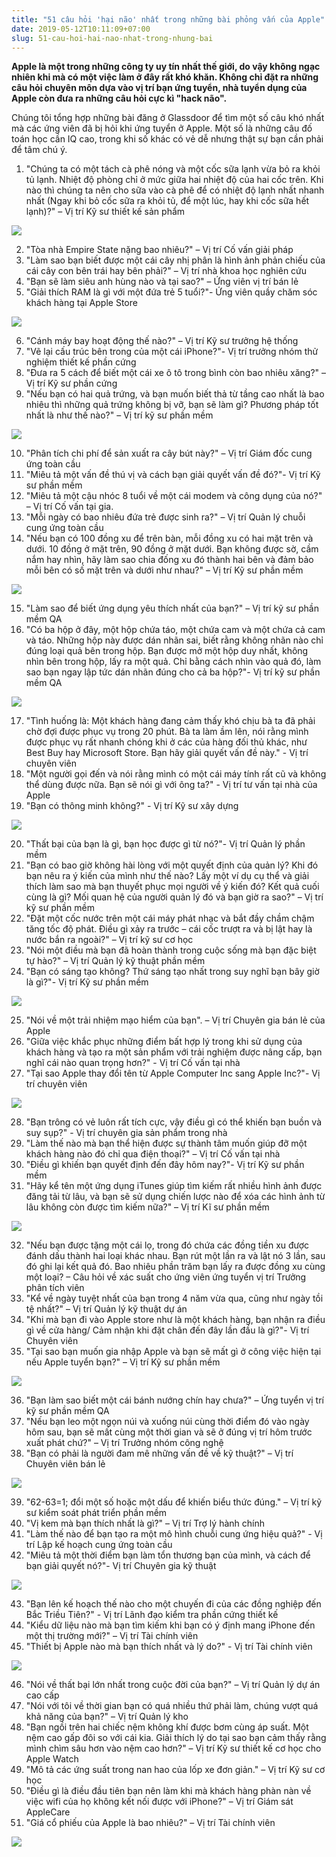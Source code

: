 ```yaml
---
title: "51 câu hỏi 'hại não' nhất trong những bài phỏng vấn của Apple"
date: 2019-05-12T10:11:09+07:00
slug: 51-cau-hoi-hai-nao-nhat-trong-nhung-bai
---
```



**Apple là một trong những công ty uy tín nhất thế giới, do vậy không ngạc nhiên khi mà có một việc làm ở đây rất khó khăn. Không chỉ đặt ra những câu hỏi chuyên môn dựa vào vị trí bạn ứng tuyển, nhà tuyển dụng của Apple còn đưa ra những câu hỏi cực kì "hack não".**

Chúng tôi tổng hợp những bài đăng ở Glassdoor để tìm một số câu khó nhất mà các ứng viên đã bị hỏi khi ứng tuyển ở Apple. Một số là những câu đố toán học cần IQ cao, trong khi số khác có vẻ dễ nhưng thật sự bạn cần phải để tâm chú ý.
1. "Chúng ta có một tách cà phê nóng và một cốc sữa lạnh vừa bỏ ra khỏi tủ lạnh. Nhiệt độ phòng chỉ ở mức giữa hai nhiệt độ của hai cốc trên. Khi nào thì chúng ta nên cho sữa vào cà phê để có nhiệt độ lạnh nhất nhanh nhất (Ngay khi bỏ cốc sữa ra khỏi tủ, để một lúc, hay khi cốc sữa hết lạnh)?" – Vị trí Kỹ sư thiết kế sản phẩm

![](https://3.bp.blogspot.com/-C6As2UDExh4/XNJP136IxRI/AAAAAAAAKfU/HunBNLDkHYIaqjly_tAm7USQg_CYU812ACEwYBhgL/s1600/29.jpg)

2. "Tòa nhà Empire State nặng bao nhiêu?" – Vị trí Cố vấn giải pháp
3. "Làm sao bạn biết được một cái cây nhị phân là hình ảnh phản chiếu của cái cây con bên trái hay bên phải?" – Vị trí nhà khoa học nghiên cứu
4. "Bạn sẽ làm siêu anh hùng nào và tại sao?" – Ứng viên vị trí bán lẻ
5. "Giải thích RAM là gì với một đứa trẻ 5 tuổi?"- Ứng viên quầy chăm sóc khách hàng tại Apple Store

![](https://2.bp.blogspot.com/-EvtEb57R7gg/XNJP2iPy6DI/AAAAAAAAKfQ/-cgbDqLNz8k7oOk-rS538O5PvZGSrDq0QCEwYBhgL/s1600/30.jpg)

6. "Cánh máy bay hoạt động thế nào?" – Vị trí Kỹ sư trưởng hệ thống
7. "Vẽ lại cấu trúc bên trong của một cái iPhone?"- Vị trí trưởng nhóm thử nghiệm thiết kế phần cứng
8. "Đưa ra 5 cách để biết một cái xe ô tô trong bình còn bao nhiêu xăng?" – Vị trí Kỹ sư phần cứng
9. "Nếu bạn có hai quả trứng, và bạn muốn biết thả từ tầng cao nhất là bao nhiêu thì những quả trứng không bị vỡ, bạn sẽ làm gì? Phương pháp tốt nhất là như thế nào?" – Vị trí kỹ sư phần mềm

![](https://3.bp.blogspot.com/-t2Pv2EDzHcY/XNJP27i5mLI/AAAAAAAAKfM/YTQYSHUIfkIxCftPzJmpPa7fxhllKAGKgCEwYBhgL/s1600/31.jpg)

10. "Phân tích chi phí để sản xuất ra cây bút này?" – Vị trí Giám đốc cung ứng toàn cầu
11. "Miêu tả một vấn đề thú vị và cách bạn giải quyết vấn đề đó?"- Vị trí Kỹ sư phần mềm
12. "Miêu tả một cậu nhóc 8 tuổi về một cái modem và công dụng của nó?" – Vị trí Cố vấn tại gia.
13. "Mỗi ngày có bao nhiêu đứa trẻ được sinh ra?" – Vị trí Quản lý chuỗi cung ứng toàn cầu
14. "Nếu bạn có 100 đồng xu để trên bàn, mỗi đồng xu có hai mặt trên và dưới. 10 đồng ở mặt trên, 90 đồng ở mặt dưới. Bạn không được sờ, cầm nắm hay nhìn, hãy làm sao chia đống xu đó thành hai bên và đảm bảo mỗi bên có số mặt trên và dưới như nhau?" – Vị trí Kỹ sư phần mềm

![](https://4.bp.blogspot.com/-fah1lJ0N3u0/XNJP3O0pZbI/AAAAAAAAKfY/5hf9x3xVnr8o7rqhVnPoFqdRGCdpVC0rQCEwYBhgL/s1600/32.jpg)

15. "Làm sao để biết ứng dụng yêu thích nhất của bạn?" – Vị trí kỹ sư phần mềm QA
16. "Có ba hộp ở đây, một hộp chứa táo, một chứa cam và một chứa cả cam và táo. Những hộp này được dán nhãn sai, biết rằng không nhãn nào chỉ đúng loại quả bên trong hộp. Bạn được mở một hộp duy nhất, không nhìn bên trong hộp, lấy ra một quả. Chỉ bằng cách nhìn vào quả đó, làm sao bạn ngay lập tức dán nhãn đúng cho cả ba hộp?"- Vị trí kỹ sư phần mềm QA

![](https://3.bp.blogspot.com/-6g2qqXofAZk/XNJP3gVfO1I/AAAAAAAAKfM/DG3lWYkU3FEAImZjMY0_E-mTKSZW8WOygCEwYBhgL/s1600/33.jpg)

17. "Tình huống là: Một khách hàng đang cảm thấy khó chịu bà ta đã phải chờ đợi được phục vụ trong 20 phút. Bà ta làm ầm lên, nói rằng mình được phục vụ rất nhanh chóng khi ở các của hàng đối thủ khác, như Best Buy hay Microsoft Store. Bạn hãy giải quyết vấn đề này." - Vị trí chuyên viên
18. "Một người gọi đến và nói rằng mình có một cái máy tính rất cũ và không thể dùng được nữa. Bạn sẽ nói gì với ông ta?" - Vị trí tư vấn tại nhà của Apple
19. "Bạn có thông minh không?" - Vị trí Kỹ sư xây dựng

![](https://2.bp.blogspot.com/-lhHDZKmYbXA/XNJP4DCAASI/AAAAAAAAKfM/_5ilFbCFhscXe0AO0mrF5jzJZZsN6eL4wCEwYBhgL/s1600/34.jpg)

20. "Thất bại của bạn là gì, bạn học được gì từ nó?"- Vị trí Quản lý phần mềm
21. "Bạn có bao giờ không hài lòng với một quyết định của quản lý? Khi đó bạn nêu ra ý kiến của mình như thế nào? Lấy một ví dụ cụ thể và giải thích làm sao mà bạn thuyết phục mọi người về ý kiến đó? Kết quả cuối cùng là gì? Mối quan hệ của người quản lý đó và bạn giờ ra sao?" – Vị trí kỹ sư phần mềm
22. "Đặt một cốc nước trên một cái máy phát nhạc và bắt đầy chầm chậm tăng tốc độ phát. Điều gì xảy ra trước – cái cốc trượt ra và bị lật hay là nước bắn ra ngoài?" – Vị trí kỹ sư cơ học
23. "Nói một điều mà bạn đã hoàn thành trong cuộc sống mà bạn đặc biệt tự hào?" – Vị trí Quản lý kỹ thuật phần mềm
24. "Bạn có sáng tạo không? Thứ sáng tạo nhất trong suy nghĩ bạn bây giờ là gì?"- Vị trí Kỹ sư phần mềm

![](https://1.bp.blogspot.com/-KLHvf4z7AkI/XNJP4R8-4uI/AAAAAAAAKfI/czoMyUaQUloqd1ikNwb24xMYFhYKYrmrQCEwYBhgL/s1600/35.jpg)

25. "Nói về một trải nhiệm mạo hiểm của bạn". – Vị trí Chuyên gia bán lẻ của Apple
26. "Giữa việc khắc phục những điểm bất hợp lý trong khi sử dụng của khách hàng và tạo ra một sản phẩm với trải nghiệm được nâng cấp, bạn nghĩ cái nào quan trọng hơn?" - Vị trí Cố vấn tại nhà
27. "Tại sao Apple thay đổi tên từ Apple Computer Inc sang Apple Inc?"- Vị trí chuyên viên

![](https://2.bp.blogspot.com/-0gh6YuDlfXA/XNJP4qBVy6I/AAAAAAAAKfI/lkssFV7GvbA5NiSiZy8aM0yDQClopXBZQCEwYBhgL/s1600/36.jpg)

28. "Bạn trông có vẻ luôn rất tích cực, vậy điều gì có thể khiến bạn buồn và suy sụp?" - Vị trí chuyên gia sản phẩm trong nhà
29. "Làm thế nào mà bạn thể hiện được sự thành tâm muốn giúp đỡ một khách hàng nào đó chỉ qua điện thoại?" – Vị trí Cố vấn tại nhà
30. "Điều gì khiến bạn quyết định đến đây hôm nay?"- Vị trí Kỹ sư phần mềm
31. "Hãy kể tên một ứng dụng iTunes giúp tìm kiếm rất nhiều hình ảnh được đăng tải từ lâu, và bạn sẽ sử dụng chiến lược nào để xóa các hình ảnh từ lâu không còn được tìm kiếm nữa?" – Vị trí Kĩ sư phần mềm

![](https://3.bp.blogspot.com/-qlk3T-I5PlU/XNJP5Ggo5mI/AAAAAAAAKfc/3b15fEV2PtgRFMJkn52mk7P9-pO-uHEmACEwYBhgL/s1600/37.jpg)

32. "Nếu bạn được tặng một cái lọ, trong đó chứa các đồng tiền xu được đánh dấu thành hai loại khác nhau. Bạn rút một lần ra và lật nó 3 lần, sau đó ghi lại kết quả đó. Bao nhiêu phần trăm bạn lấy ra được đồng xu cùng một loại? – Câu hỏi về xác suất cho ứng viên ứng tuyển vị trí Trưởng phân tích viên
33. "Kể về ngày tuyệt nhất của bạn trong 4 năm vừa qua, cũng như ngày tồi tệ nhất?" – Vị trí Quản lý kỹ thuật dự án
34. "Khi mà bạn đi vào Apple store như là một khách hàng, bạn nhận ra điều gì về cửa hàng/ Cảm nhận khi đặt chân đến đây lần đầu là gì?"- Vị trí Chuyên viên
35. "Tại sao bạn muốn gia nhập Apple và bạn sẽ mất gì ở công việc hiện tại nếu Apple tuyển bạn?" – Vị trí Kỹ sư phần mềm

![](https://1.bp.blogspot.com/-Tt6Yjv-yzAY/XNJP5blYDwI/AAAAAAAAKfM/48RQOgNvGXonKo-xboS2kBmz2XHP5J-RQCEwYBhgL/s1600/38.jpg)

36. "Bạn làm sao biết một cái bánh nướng chín hay chưa?" – Ứng tuyển vị trí kỹ sư phần mềm QA
37. "Nếu bạn leo một ngọn núi và xuống núi cùng thời điểm đó vào ngày hôm sau, bạn sẽ mất cùng một thời gian và sẽ ở đúng vị trí hôm trước xuất phát chứ?" – Vị trí Trưởng nhóm công nghệ
38. "Bạn có phải là người đam mê những vấn đề về kỹ thuật?" – Vị trí Chuyên viên bán lẻ

![](https://2.bp.blogspot.com/-OxRFSIWPmNI/XNJP5T66hwI/AAAAAAAAKfY/6rfTr12sy0gB74xqS2QXrZ-anofHNsYkACEwYBhgL/s1600/39.jpg)

39. "62-63=1; đổi một số hoặc một dấu để khiến biểu thức đúng." – Vị trí kỹ sư kiểm soát phát triển phần mềm
40. "Vị kem mà bạn thích nhất là gì?" – Vị trí Trợ lý hành chính
41. "Làm thế nào để bạn tạo ra một mô hình chuỗi cung ứng hiệu quả?" - Vị trí Lập kế hoạch cung ứng toàn cầu
42. "Miêu tả một thời điểm bạn làm tổn thương bạn của mình, và cách để bạn giải quyết nó?"- Vị trí Chuyên gia kỹ thuật

![](https://3.bp.blogspot.com/-rRKOme_FdIo/XNJP6WsDngI/AAAAAAAAKfI/DNIu2zG2XPMY0CweKj8MdOzmwrm89BZXwCEwYBhgL/s1600/40.jpg)

43. "Bạn lên kế hoạch thế nào cho một chuyến đi của các đồng nghiệp đến Bắc Triều Tiên?" - Vị trí Lãnh đạo kiểm tra phần cứng thiết kế
44. "Kiểu dữ liệu nào mà bạn tìm kiếm khi bạn có ý định mang iPhone đến một thị trường mới?" – Vị trí Tài chính viên
45. "Thiết bị Apple nào mà bạn thích nhất và lý do?" - Vị trí Tài chính viên

![](https://2.bp.blogspot.com/-TVr8ju_u-KA/XNJP6uR7Q4I/AAAAAAAAKfI/E_bMqcuQjJ0ESAulDU4ySxEx9oMt52VYACEwYBhgL/s1600/41.jpg)

46. "Nói về thất bại lớn nhất trong cuộc đời của bạn?" – Vị trí Quản lý dự án cao cấp
47. "Nói với tôi về thời gian bạn có quá nhiều thứ phải làm, chúng vượt quá khả năng của bạn?" – Vị trí Quản lý kho
48. "Bạn ngồi trên hai chiếc nệm không khí được bơm cùng áp suất. Một nệm cao gấp đôi so với cái kia. Giải thích lý do tại sao bạn cảm thấy rằng mình chìm sâu hơn vào nệm cao hơn?" – Vị trí Kỹ sư thiết kế cơ học cho Apple Watch
49. "Mô tả các ứng suất trong nan hao của lốp xe đơn giản." – Vị trí Kỹ sư cơ học
50. "Điều gì là điều đầu tiên bạn nên làm khi mà khách hàng phàn nàn về việc wifi của họ không kết nối được với iPhone?" – Vị trí Giám sát AppleCare
51. "Giá cổ phiếu của Apple là bao nhiêu?" – Vị trí Tài chính viên

![](https://3.bp.blogspot.com/-Rxt3vXTIzB4/XNJP65nileI/AAAAAAAAKfE/ukRa3LTXxzYZ3ZchbuoOzzxY8HH-j72eACEwYBhgL/s1600/42.jpg)